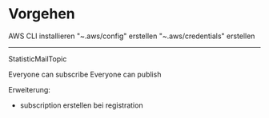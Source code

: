 
# Vorgehen

AWS CLI installieren
"~.aws/config" erstellen
"~.aws/credentials" erstellen


----------------------------------------------------------------

StatisticMailTopic

Everyone can subscribe
Everyone can publish

Erweiterung:
- subscription erstellen bei registration
